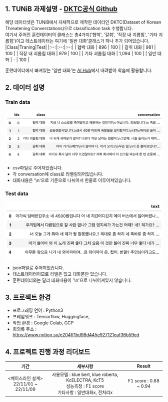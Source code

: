 ## 1. TUNiB 과제설명 - [DKTC공식 Github](https://github.com/tunib-ai/DKTC)
해당 데이터셋은 TUNiB에서 자체적으로 제작한 데이터인 DKTC(Dataset of Korean Threatening Converstations)으로 classification task 수행합니다.<br>여기서 주어진 훈련데이터의 클래스는 총4가지('협박', '갈취', '직장 내 괴롭힘', '기타 괴롭힘')이고 테스트데이터는 여기에 '일반 대화'클래스가 하나 추가 되어있습니다.
|Class|Traning|Test|
|:--:|:--:|:--:|
| 협박 대화 | 896 | 100 |
| 갈취 대화 | 981 | 100 |
| 직장 내 괴롭힘 대화 | 979 | 100 |
| 기타 괴롭힘 대화 | 1,094 | 100 |
| 일반 대화 | - | 100 |

훈련데이터에서 빠져있는 '일반 대화'는 [AI Hub](https://aihub.or.kr/?utm_source=google&utm_medium=search&utm_campaign=ga&gclid=CjwKCAjw6raYBhB7EiwABge5KnZuqLSaXjiqfgAETqQwG-_7B2r2e26nDY5cOiNSvrwEUrvIsW9GcRoCRCgQAvD_BwE)에서 내려받아 학습에 활용합니다.
## 2. 데이터 설명
### Train data
![](./reference/train.png)
- csv파일로 주어져있습니다.
- 각 conversation에 class로 라벨링되어있습니다.
- 대화내용은 '\n'으로 기준으로 나뉘어서 한줄로 이루어져있습니다.
### Test data
![](./reference/test.png)
- json파일로 주어져있습니다.
- 테스트데이터이므로 라벨은 없고 대화문만 있습니다.
- 훈련데이터와는 달리 대화내용이 '\n'으로 나뉘어져있지 않습니다.
## 3. 프로젝트 환경
- 프로그래밍 언어 : Python3
- 프레임워크 : Tensorflow, Huggingface,
- 작업 환경 : Google Colab, GCP
- 회의록 주소 : https://www.notion.so/e204ff1bd98d445e927121eaf36b59ed
## 4. 프로젝트 진행 과정 리더보드
|기간|세부사항|Result|
|:--:|:--:|:--:|
| <베이스라인 설계><br>22/11/01 ~ 22/11/09 | 사용모델 : klue bert, klue roberta, KcELECTRA, KcT5<br> 성능측정 : F1 score<br> 기타사항 : 일반대화x, 전처리x|F1 score : 0.88 ~ 0.94|
